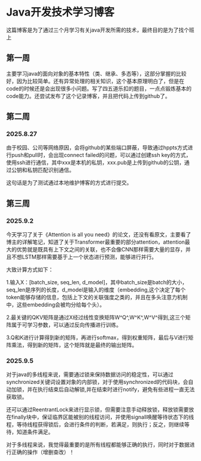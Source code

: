 # Java开发技术学习博客
这篇博客是为了通过三个月学习有关java开发所需的技术，最终目的是为了找个班上

## 第一周
主要学习java的面向对象的基本特性（类、继承、多态等），这部分掌握的比较好，因为比较简单。还有异常处理的相关知识，这个基本原理明白了，但是在code的时候还是会出现很多小问题。写了四五道乐扣的题目，一点点锻炼基本的code能力。还尝试发布了这个记录博客，并且把代码上传到github了。

## 第二周
### 2025.8.27
由于校园、公司等网络原因，会将github的某些端口屏蔽，导致通过hppts方式进行push和pull时，会出现connect failed的问题，可以通过创建ssh key的方式，使用ssh进行通信，其中xxx是本机的私钥，xxx.pub是上传到github的公钥，通过公钥和私钥匹配识别通信。

这句话是为了测试通过本地维护博客的方式进行提交。

## 第三周
### 2025.9.2
今天学习了关于《Attention is all you need》的论文，还没有看原文，主要看了博主的详解笔记，知道了关于Transformer最重要的部分attention，attention最大的优势就是既具有上下文之间的关联，也不会像CNN那样需要大量的显存，并且不想LSTM那样需要基于上一个状态进行预测，能够进行并行。  

大致计算方式如下：  

1.输入X：[batch_size, seq_len, d_model]，其中batch_size是batch的大小，seq_len是序列的长度，d_model是输入的维度（embedding,这个决定了每个token能够存储的信息，包括上下文的关联强度之类的，并且在多头注意力机制中，这些embedding会被均分给每个头）。  

2.最关键的QKV矩阵是通过X经过线性变换矩阵W^Q^,W^K^,W^V^得到,这三个矩阵属于可学习参数，可以通过反向传播进行训练。  

3.Q和K进行计算得到新的矩阵，再进行softmax，得到权重矩阵，最后与V进行矩阵乘法，得到新的矩阵，这个矩阵就是最终的输出矩阵。  

### 2025.9.5
对于java的多线程来说，需要通过锁来保持数据访问的稳定性，可以通过synchronized关键词设置对象的内部锁，对于使用synchronized的代码块，会自动加锁，并在执行结束后自动解锁,并在结束时进行notify，避免有些进程一直无法获取锁。

还可以通过ReentrantLock来进行显示锁，但需要注意手动释放锁，释放锁需要放在finally块中，保证临界区能被别的线程访问，并使用signall唤醒等待状态下的线程，等待线程获得锁后，会进行条件的判断，若满足，则执行；反之，则继续等待，知道条件满足。

对于多线程来说，我觉得最重要的是所有线程都能够正确的执行，同时对于数据进行正确的操作（增删查改）！